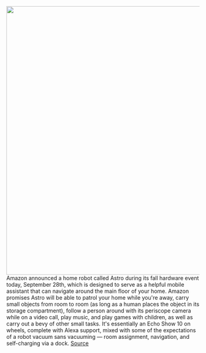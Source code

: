 <img src='https://cdn.vox-cdn.com/thumbor/t7vgXQPM997a7lQdX5kU96XrZu0=/0x0:3000x2000/1200x800/filters:focal(1260x760:1740x1240)/cdn.vox-cdn.com/uploads/chorus_image/image/69921376/amazon_astro_home_robot_4773_5.0.jpg' width='700px' /><br/>
Amazon announced a home robot called Astro during its fall hardware event today, September 28th, which is designed to serve as a helpful mobile assistant that can navigate around the main floor of your home. Amazon promises Astro will be able to patrol your home while you're away, carry small objects from room to room (as long as a human places the object in its storage compartment), follow a person around with its periscope camera while on a video call, play music, and play games with children, as well as carry out a bevy of other small tasks. It's essentially an Echo Show 10 on wheels, complete with Alexa support, mixed with some of the expectations of a robot vacuum sans vacuuming — room assignment, navigation, and self-charging via a dock.
<a href='https://www.theverge.com/2021/9/28/22698401/amazon-astro-invite-preorder-how-to-info-early-access-price'> Source <a/>